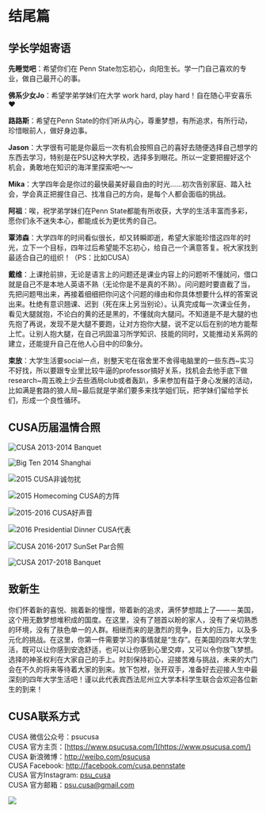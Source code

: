 # 结尾篇

## 学长学姐寄语

**先睡觉吧**：希望你们在 Penn State勿忘初心，向阳生长。学一门自己喜欢的专业，做自己最开心的事。

**佛系少女Jo**：希望学弟学妹们在大学 work hard, play hard！自在随心平安喜乐❤

**路路斯**：希望在Penn State的你们听从内心，尊重梦想，有所追求，有所行动，珍惜眼前人，做好身边事。

**Jason**：大学很有可能是你最后一次有机会按照自己的喜好去随便选择自己想学的东西去学习，特别是在PSU这种大学校，选择多到眼花。所以一定要把握好这个机会，勇敢地在知识的海洋里探索吧～～

**Mika**：大学四年会是你过的最快最美好最自由的时光……初次告别家庭、踏入社会，学会真正把握住自己、找准自己的方向，是每个人都会面临的挑战。

**阿祖**：唉，祝学弟学妹们在Penn State都能有所收获，大学的生活丰富而多彩，愿你们永不迷失本心，都能成长为更优秀的自己。

**覃沛森**：大学四年的时间看似很长，却又转瞬即逝，希望大家能珍惜这四年的时光，立下一个目标，四年过后希望能不忘初心，给自己一个满意答复。祝大家找到最适合自己的组织！（PS：比如CUSA）

**戴维**：上课抢前排，无论是语言上的问题还是课业内容上的问题听不懂就问，借口就是自己不是本地人英语不熟（无论你是不是真的不熟）。问问题时要直截了当，先把问题甩出来，再接着细细把你问这个问题的缘由和你具体想要什么样的答案说出来。杜绝有意识翘课、迟到（死在床上另当别论）。认真完成每一次课业任务，看见大腿就抱，不论白的黄的还是黑的，不懂就向大腿问。不知道是不是大腿的也先抱了再说，发现不是大腿不要跑，让对方抱你大腿，说不定以后在别的地方能帮上忙。让别人抱大腿，在自己巩固温习所学知识、技能的同时，又能推动关系网的建立，还能提升自己在他人心目中的印象分。

**束放**：大学生活要social一点，别整天宅在宿舍里不舍得电脑里的一些东西~实习不好找，所以要跟专业里比较牛逼的professor搞好关系，找机会去他手底下做research~周五晚上少去些酒局club或者轰趴，多来参加有益于身心发展的活动，比如满是套路的狼人局~最后就是学弟们要多来找学姐们玩，把学妹们留给学长们，形成一个良性循环。

## CUSA历届温情合照

![CUSA 2013-2014 Banquet](.gitbook/assets/image88.jpeg)

![Big Ten 2014 Shanghai](.gitbook/assets/image89.jpeg)

![2015 CUSA&#x975E;&#x8BDA;&#x52FF;&#x6270;](.gitbook/assets/image90.jpeg)

![2015 Homecoming CUSA&#x7684;&#x65B9;&#x9635;](.gitbook/assets/image91.jpeg)

![2015-2016 CUSA&#x597D;&#x58F0;&#x97F3;](.gitbook/assets/image92.jpeg)

![2016 Presidential Dinner CUSA&#x4EE3;&#x8868;](.gitbook/assets/image93.jpeg)

![CUSA 2016-2017 SunSet Par&#x5408;&#x7167;](.gitbook/assets/image94.jpeg)

![CUSA 2017-2018 Banquet](.gitbook/assets/image95.jpeg)

## 致新生

你们怀着新的喜悦、揣着新的憧憬，带着新的追求，满怀梦想踏上了——－美国，这个用无数梦想堆积成的国度。在这里，没有了翘首以盼的家人，没有了亲切熟悉的环境，没有了肤色单一的人群。相继而来的是激烈的竞争，巨大的压力，以及多元化的挑战。在这里，你第一件需要学习的事情就是“生存”。在美国的四年大学生活，既可以让你感到安逸舒适，也可以让你感到心里交瘁，又可以令你放飞梦想。选择的神圣权利在大家自己的手上。时刻保持初心，迎接苦难与挑战，未来的大门会在不久的将来等待着大家的到来。放下包袱，张开双手，准备好去迎接人生中最深刻的四年大学生活吧！谨以此代表宾西法尼州立大学本科学生联合会欢迎各位新生的到来！

## CUSA联系方式

CUSA 微信公众号：psucusa  
 CUSA 官方主页：[https://www.psucusa.com/](https://www.psucusa.com/)  
 CUSA 新浪微博：[http://weibo.com/psucusa ](http://weibo.com/psucusa%20)  
 CUSA Facebook: [http://facebook.com/cusa.pennstate ](http://facebook.com/cusa.pennstate)  
 CUSA 官方Instagram: [psu\_cusa ](https://www.instagram.com/psu_cusa/?hl=en)  
 CUSA 官方邮箱：psu.cusa@gmail.com

![](.gitbook/assets/image96.jpeg)

